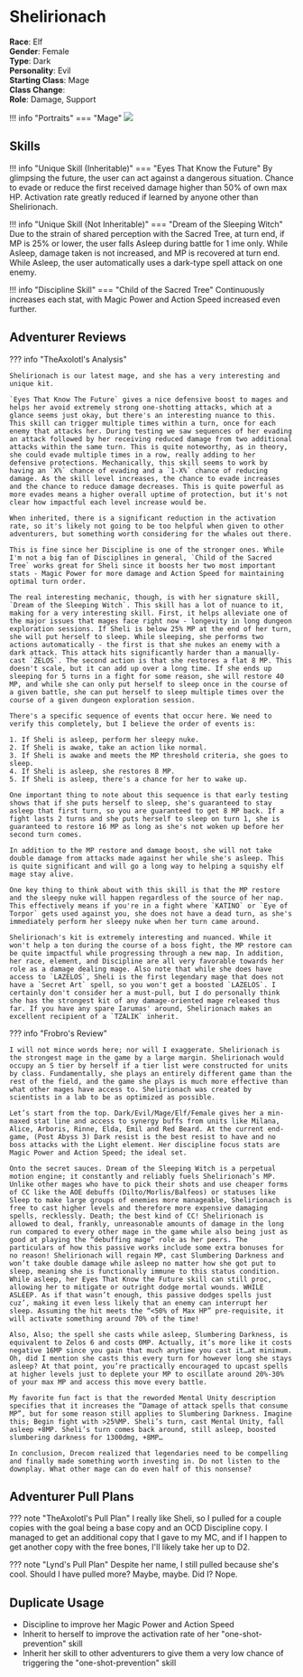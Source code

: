 # Shelirionach

**Race**: Elf  
**Gender**: Female  
**Type**: Dark  
**Personality**: Evil  
**Starting Class**: Mage  
**Class Change**:  
**Role**: Damage, Support

!!! info "Portraits"
    === "Mage"
        ![](../img/shelirionach-mage.png)

## Skills

!!! info "Unique Skill (Inheritable)"
    === "Eyes That Know the Future"
        By glimpsing the future, the user can act against a dangerous situation. Chance to evade or reduce the first received damage higher than 50% of own max HP. Activation rate greatly reduced if learned by anyone other than Shelirionach.

!!! info "Unique Skill (Not Inheritable)"
    === "Dream of the Sleeping Witch"
        Due to the strain of shared perception with the Sacred Tree, at turn end, if MP is 25% or lower, the user falls Asleep during battle for 1 ime only. While Asleep, damage taken is not increased, and MP is recovered at turn end. While Asleep, the user automatically uses a dark-type spell attack on one enemy.

!!! info "Discipline Skill"
    === "Child of the Sacred Tree"
        Continuously increases each stat, with Magic Power and Action Speed increased even further.

## Adventurer Reviews

??? info "TheAxolotl's Analysis"

    Shelirionach is our latest mage, and she has a very interesting and unique kit.

    `Eyes That Know The Future` gives a nice defensive boost to mages and helps her avoid extremely strong one-shotting attacks, which at a glance seems just okay, but there's an interesting nuance to this. This skill can trigger multiple times within a turn, once for each enemy that attacks her. During testing we saw sequences of her evading an attack followed by her receiving reduced damage from two additional attacks within the same turn. This is quite noteworthy, as in theory, she could evade multiple times in a row, really adding to her defensive protections. Mechanically, this skill seems to work by having an `X%` chance of evading and a `1-X%` chance of reducing damage. As the skill level increases, the chance to evade increases and the chance to reduce damage decreases. This is quite powerful as more evades means a higher overall uptime of protection, but it's not clear how impactful each level increase would be.
    
    When inherited, there is a significant reduction in the activation rate, so it's likely not going to be too helpful when given to other adventurers, but something worth considering for the whales out there.

    This is fine since her Discipline is one of the stronger ones. While I'm not a big fan of Disciplines in general, `Child of the Sacred Tree` works great for Sheli since it boosts her two most important stats - Magic Power for more damage and Action Speed for maintaining optimal turn order.

    The real interesting mechanic, though, is with her signature skill, `Dream of the Sleeping Witch`. This skill has a lot of nuance to it, making for a very interesting skill. First, it helps alleviate one of the major issues that mages face right now - longevity in long dungeon exploration sessions. If Sheli is below 25% MP at the end of her turn, she will put herself to sleep. While sleeping, she performs two actions automatically - the first is that she nukes an enemy with a dark attack. This attack hits significantly harder than a manually-cast `ZELOS`. The second action is that she restores a flat 8 MP. This doesn't scale, but it can add up over a long time. If she ends up sleeping for 5 turns in a fight for some reason, she will restore 40 MP, and while she can only put herself to sleep once in the course of a given battle, she can put herself to sleep multiple times over the course of a given dungeon exploration session.

    There's a specific sequence of events that occur here. We need to verify this completely, but I believe the order of events is:

    1. If Sheli is asleep, perform her sleepy nuke.
    2. If Sheli is awake, take an action like normal.
    3. If Sheli is awake and meets the MP threshold criteria, she goes to sleep.
    4. If Sheli is asleep, she restores 8 MP.
    5. If Sheli is asleep, there's a chance for her to wake up.

    One important thing to note about this sequence is that early testing shows that if she puts herself to sleep, she's guaranteed to stay asleep that first turn, so you are guaranteed to get 8 MP back. If a fight lasts 2 turns and she puts herself to sleep on turn 1, she is guaranteed to restore 16 MP as long as she's not woken up before her second turn comes.

    In addition to the MP restore and damage boost, she will not take double damage from attacks made against her while she's asleep. This is quite significant and will go a long way to helping a squishy elf mage stay alive.

    One key thing to think about with this skill is that the MP restore and the sleepy nuke will happen regardless of the source of her nap. This effectively means if you're in a fight where `KATINO` or `Eye of Torpor` gets used against you, she does not have a dead turn, as she's immediately perform her sleepy nuke when her turn came around.

    Shelirionach's kit is extremely interesting and nuanced. While it won't help a ton during the course of a boss fight, the MP restore can be quite impactful while progressing through a new map. In addition, her race, element, and Discipline are all very favorable towards her role as a damage dealing mage. Also note that while she does have access to `LAZELOS`, Sheli is the first legendary mage that does not have a `Secret Art` spell, so you won't get a boosted `LAZELOS`. I certainly don't consider her a must-pull, but I do personally think she has the strongest kit of any damage-oriented mage released thus far. If you have any spare Iarumas' around, Shelirionach makes an excellent recipient of a `TZALIK` inherit.

??? info "Frobro's Review"

    I will not mince words here; nor will I exaggerate. Shelirionach is the strongest mage in the game by a large margin. Shelirionach would occupy an S tier by herself if a tier list were constructed for units by class. Fundamentally, she plays an entirely different game than the rest of the field, and the game she plays is much more effective than what other mages have access to. Shelirionach was created by scientists in a lab to be as optimized as possible.

    Let’s start from the top. Dark/Evil/Mage/Elf/Female gives her a min-maxed stat line and access to synergy buffs from units like Milana, Alice, Arboris, Rinne, Elda, Emil and Red Beard. At the current end-game, (Post Abyss 3) Dark resist is the best resist to have and no boss attacks with the Light element. Her discipline focus stats are Magic Power and Action Speed; the ideal set.

    Onto the secret sauces. Dream of the Sleeping Witch is a perpetual motion engine; it constantly and reliably fuels Shelirionach’s MP. Unlike other mages who have to pick their shots and use cheaper forms of CC like the AOE debuffs (Dilto/Morlis/Balfeos) or statuses like Sleep to make large groups of enemies more manageable, Shelirionach is free to cast higher levels and therefore more expensive damaging spells, recklessly. Death; the best kind of CC! Shelirionach is allowed to deal, frankly, unreasonable amounts of damage in the long run compared to every other mage in the game while also being just as good at playing the “debuffing mage” role as her peers. The particulars of how this passive works include some extra bonuses for no reason! Shelirionach will regain MP, cast Slumbering Darkness and won’t take double damage while asleep no matter how she got put to sleep, meaning she is functionally immune to this status condition. While asleep, her Eyes That Know the Future skill can still proc, allowing her to mitigate or outright dodge mortal wounds. WHILE ASLEEP. As if that wasn’t enough, this passive dodges spells just cuz’, making it even less likely that an enemy can interrupt her sleep. Assuming the hit meets the “<50% of Max HP” pre-requisite, it will activate something around 70% of the time!

    Also, Also; the spell she casts while asleep, Slumbering Darkness, is equivalent to Zelos 6 and costs 0MP. Actually, it’s more like it costs negative 16MP since you gain that much anytime you cast it…at minimum. Oh, did I mention she casts this every turn for however long she stays asleep? At that point, you’re practically encouraged to upcast spells at higher levels just to deplete your MP to oscillate around 20%-30% of your max MP and access this move every battle. 

    My favorite fun fact is that the reworded Mental Unity description specifies that it increases the “Damage of attack spells that consume MP”, but for some reason still applies to Slumbering Darkness. Imagine this; Begin fight with >25%MP. Sheli’s turn, cast Mental Unity, fall asleep +8MP. Sheli’s turn comes back around, still asleep, boosted slumbering darkness for 1300dmg, +8MP…

    In conclusion, Drecom realized that legendaries need to be compelling and finally made something worth investing in. Do not listen to the downplay. What other mage can do even half of this nonsense?

## Adventurer Pull Plans

??? note "TheAxolotl's Pull Plan"
    I really like Sheli, so I pulled for a couple copies with the goal being a base copy and an OCD Discipline copy. I managed to get an additional copy that I gave to my MC, and if I happen to get another copy with the free bones, I'll likely take her up to D2.

??? note "Lynd's Pull Plan"
    Despite her name, I still pulled because she's cool. Should I have pulled more? Maybe, maybe. Did I? Nope.
    
## Duplicate Usage

* Discipline to improve her Magic Power and Action Speed
* Inherit to herself to improve the activation rate of her "one-shot-prevention" skill
* Inherit her skill to other adventurers to give them a very low chance of triggering the "one-shot-prevention" skill